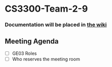 # CS3300-Team-2-9
### **Documentation will be placed in [the wiki](https://github.com/wycre/CS3300-Team-2-9/wiki)**

## Meeting Agenda
- [ ] GE03 Roles
- [ ] Who reserves the meeting room
